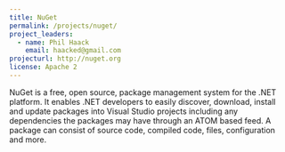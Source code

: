 ```yaml
---
title: NuGet
permalink: /projects/nuget/
project_leaders:
  - name: Phil Haack
    email: haacked@gmail.com
projecturl: http://nuget.org
license: Apache 2
---
```

NuGet is a free, open source, package management system for the .NET platform. It enables .NET developers to easily discover, download, install and update packages into Visual Studio projects including any dependencies the packages may have through an ATOM based feed. A package can consist of source code, compiled code, files, configuration and more.